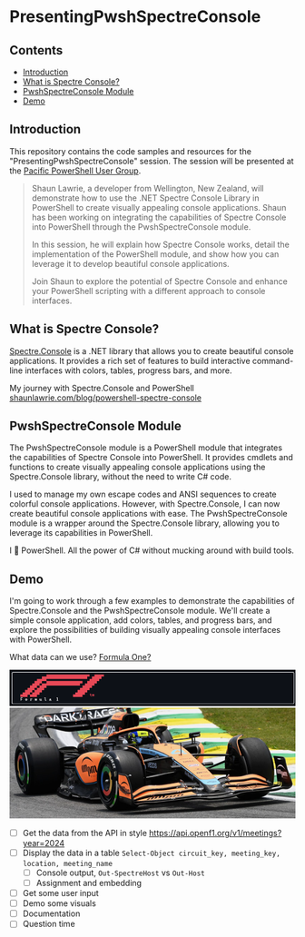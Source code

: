 # PresentingPwshSpectreConsole

## Contents

- [Introduction](#introduction)
- [What is Spectre Console?](#what-is-spectre-console)
- [PwshSpectreConsole Module](#pwshspectreconsole-module)
- [Demo](#demo)

## Introduction

This repository contains the code samples and resources for the "PresentingPwshSpectreConsole" session. The session will be presented at the [Pacific PowerShell User Group](https://www.meetup.com/pacific-powershell-user-group/events/?type=upcoming).

> Shaun Lawrie, a developer from Wellington, New Zealand, will demonstrate how to use the .NET Spectre Console Library in PowerShell to create visually appealing console applications. Shaun has been working on integrating the capabilities of Spectre Console into PowerShell through the PwshSpectreConsole module.
>
> In this session, he will explain how Spectre Console works, detail the implementation of the PowerShell module, and show how you can leverage it to develop beautiful console applications.
>
> Join Shaun to explore the potential of Spectre Console and enhance your PowerShell scripting with a different approach to console interfaces.

## What is Spectre Console?

[Spectre.Console](https://spectreconsole.net/) is a .NET library that allows you to create beautiful console applications. It provides a rich set of features to build interactive command-line interfaces with colors, tables, progress bars, and more.

My journey with Spectre.Console and PowerShell [shaunlawrie.com/blog/powershell-spectre-console](https://shaunlawrie.com/blog/powershell-spectre-console)

## PwshSpectreConsole Module

The PwshSpectreConsole module is a PowerShell module that integrates the capabilities of Spectre Console into PowerShell. It provides cmdlets and functions to create visually appealing console applications using the Spectre.Console library, without the need to write C# code.

I used to manage my own escape codes and ANSI sequences to create colorful console applications. However, with Spectre.Console, I can now create beautiful console applications with ease. The PwshSpectreConsole module is a wrapper around the Spectre.Console library, allowing you to leverage its capabilities in PowerShell.

I 💖 PowerShell. All the power of C# without mucking around with build tools.

## Demo

I'm going to work through a few examples to demonstrate the capabilities of Spectre.Console and the PwshSpectreConsole module. We'll create a simple console application, add colors, tables, and progress bars, and explore the possibilities of building visually appealing console interfaces with PowerShell.

What data can we use? [Formula One?](https://openf1.org/)  

![f1 logo pixels](./assets/f1.png)
![car go vroom](./assets/mclaren.png)

- [ ] Get the data from the API in style https://api.openf1.org/v1/meetings?year=2024
- [ ] Display the data in a table `Select-Object circuit_key, meeting_key, location, meeting_name`
  - [ ] Console output, `Out-SpectreHost` vs `Out-Host`
  - [ ] Assignment and embedding
- [ ] Get some user input
- [ ] Demo some visuals
- [ ] Documentation
- [ ] Question time